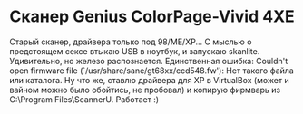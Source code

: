 Сканер Genius ColorPage-Vivid 4XE
=================================

Старый сканер, драйвера только под 98/ME/XP... С мыслью о предстоящем сексе втыкаю USB в ноутбук, и запускаю skanlite. Удивительно, но железо распознается. Единственная ошибка:
Couldn't open firmware file (`/usr/share/sane/gt68xx/ccd548.fw'): Нет такого файла или каталога.
Ну что же, ставлю драйвера для XP в VirtualBox (может и вайном можно было обойтись, не пробовал) и копирую фирмварь из C:\Program Files\ScannerU\.
Работает :)
